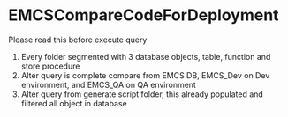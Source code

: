 # EMCSCompareCodeForDeployment
Please read this before execute query

1. Every folder segmented with 3 database objects, table, function and store procedure
2. Alter query is complete compare from EMCS DB, EMCS_Dev on Dev environment, and EMCS_QA on QA environment
3. Alter query from generate script folder, this already populated and filtered all object in database
